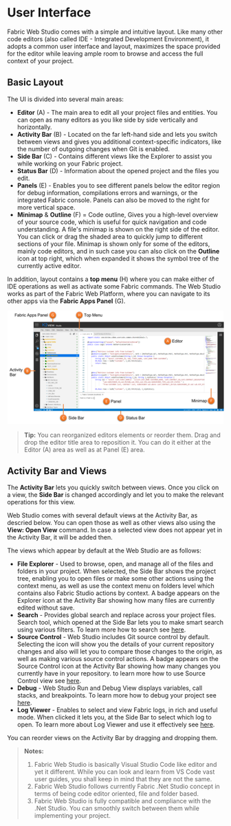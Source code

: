 # User Interface

Fabric Web Studio comes with a simple and intuitive layout. Like many other code editors (also called IDE - Integrated Development Environment), it adopts a common user interface and layout,  maximizes the space provided for the editor while leaving ample room to browse and access the full context of your project.



## Basic Layout

 The UI is divided into several main areas:

* **Editor** (A) - The main area to edit all your project files and entities. You can open as many editors as you like side by side vertically and horizontally.
* **Activity Bar** (B) -  Located on the far left-hand side and lets you switch between views and gives you additional context-specific indicators, like the number of outgoing changes when Git is enabled.
* **Side Bar** (C) - Contains different views like the Explorer to assist you while working on your Fabric project.
* **Status Bar** (D) - Information about the opened project and the files you edit.
* **Panels** (E) - Enables you to see different panels below the editor region for debug information, compilations errors and warnings, or the integrated Fabric console. Panels can also be moved to the right for more vertical space.
* **Minimap** & **Outline** (F) = Code outline, Gives you a high-level overview of your source code, which is useful for quick navigation and code understanding. A file's minimap is shown on the right side of the editor. You can click or drag the shaded area to quickly jump to different sections of your file. Minimap is shown only for some of the editors, mainly code editors, and in such case you can also click on the **Outline** icon at top right, which when expanded it shows the symbol tree of the currently active editor.



In addition, layout contains a **top menu** (H) where you can make either of IDE operations as well as activate some Fabric commands. The Web Studio works as part of the Fabric Web Platform, where you can navigate to its other apps via the **Fabric Apps Panel** (G).  



![basic layout](images/1_main_ui.png)



>**Tip:** You can reorganized editors elements or reorder them. Drag and drop the editor title area to reposition it. You can do it either at the Editor (A) area as well as at Panel (E) area.



## Activity Bar and Views

The **Activity Bar** lets you quickly switch between views. Once you click on a view, the **Side Bar** is changed accordingly and let you to make the relevant operations for this view. 

Web Studio comes with several default views at the Activity Bar, as descried below. You can open those as well as other views also using the **View: Open View** command. In case a selected view does not appear yet in the Activity Bar, it will be added then. 

The views which appear by default at the Web Studio are as follows:

* **File Explorer** - Used to browse, open, and manage all of the files and folders in your project. When selected, the Side Bar shows the project tree, enabling you to open files or make some other actions using the context menu, as well as use the context menu on folders level which contains also Fabric Studio actions by context. A badge appears on the Explorer icon at the Activity Bar showing how many files are currently edited without save. 
* **Search** - Provides global search and replace across your project files.  Search tool, which opened at the Side Bar lets you to make smart search using various filters. To learn more how to search see [here]().
* **Source Control** - Web Studio includes Git source control by default. Selecting the icon will show you the details of your current repository changes and also will let you to compare those changes to the origin, as well as making various source control actions. A badge appears on the Source Control icon at the Activity Bar showing how many changes you currently have in your repository. to learn more how to use Source Control view see [here]().
* **Debug** - Web Studio Run and Debug View displays variables, call stacks, and breakpoints. To learn more how to debug your project see [here]().
* **Log Viewer** - Enables to select and view Fabric logs, in rich and useful mode. When clicked it lets you, at the Side Bar to select which log to open. To learn more about Log Viewer and use it effectively see [here]().



You can reorder views on the Activity Bar by dragging and dropping them.







>**Notes:** 
>
>1. Fabric Web Studio is basically Visual Studio Code like editor and yet it different. While you can look and learn from VS Code vast user guides, you shall keep in mind that they are not the same.
>2. Fabric Web Studio follows currently Fabric .Net Studio concept in terms of being code editor oriented, file and folder based.
>3. Fabric Web Studio is fully compatible and compliance with the .Net Studio. You can smoothly switch between them while implementing your project.
